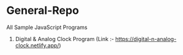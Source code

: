 # General-Repo
All Sample JavaScript Programs 
1) Digital & Analog Clock Program
(Link :- https://digital-n-analog-clock.netlify.app/)
